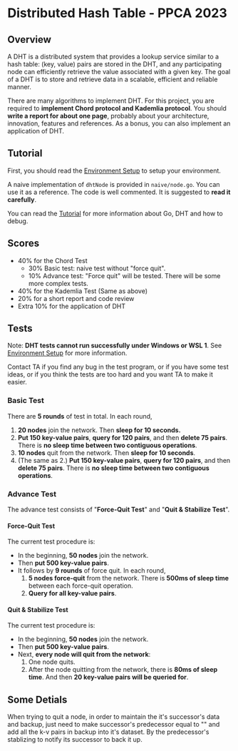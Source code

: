 # Distributed Hash Table - PPCA 2023

## Overview

A DHT is a distributed system that provides a lookup service similar to a hash table: (key, value) pairs are stored in the DHT, and any participating node can efficiently retrieve the value associated with a given key.
The goal of a DHT is to store and retrieve data in a scalable, efficient and reliable manner.

There are many algorithms to implement DHT. For this project, you are required to **implement Chord protocol and Kademlia protocol**. You should **write a report for about one page**, probably about your architecture, innovation, features and references. As a bonus, you can also implement an application of DHT.

## Tutorial

First, you should read the [Environment Setup](doc/env-setup.md) to setup your environment.

A naive implementation of `dhtNode` is provided in `naive/node.go`. You can use it as a reference. The code is well commented. It is suggested to **read it carefully**.

You can read the [Tutorial](doc/tutorial.md) for more information about Go, DHT and how to debug.

## Scores

- 40% for the Chord Test
  - 30% Basic test: naive test without "force quit".
  - 10% Advance test: "Force quit" will be tested. There will be some more complex tests.
- 40% for the Kademlia Test (Same as above)
- 20% for a short report and code review
- Extra 10% for the application of DHT

## Tests

Note: **DHT tests cannot run successfully under Windows or WSL 1**. See [Environment Setup](doc/env-setup.md) for more information.

Contact TA if you find any bug in the test program, or if you have some test ideas, or if you think the tests are too hard and you want TA to make it easier.

### Basic Test

There are **5 rounds** of test in total. In each round,

1. **20 nodes** join the network. Then **sleep for 10 seconds.**
2. **Put 150 key-value pairs**, **query for 120 pairs**, and then **delete 75 pairs**. There is **no sleep time between two contiguous operations**.
3. **10 nodes** quit from the network. Then **sleep for 10 seconds**.
4. (The same as 2.) **Put 150 key-value pairs**, **query for 120 pairs**, and then **delete 75 pairs**. There is **no sleep time between two contiguous operations**.

### Advance Test

The advance test consists of "**Force-Quit Test**" and "**Quit & Stabilize Test**".

#### Force-Quit Test

The current test procedure is:

* In the beginning, **50 nodes** join the network.
* Then **put 500 key-value pairs**.
* It follows by **9 rounds** of force quit. In each round,
  1. **5 nodes force-quit** from the network. There is **500ms of sleep time** between each force-quit operation.
  2. **Query for all key-value pairs**.

#### Quit & Stabilize Test

The current test procedure is:

* In the beginning, **50 nodes** join the network.
* Then **put 500 key-value pairs**.
* Next, **every node will quit from the network**:
  1. One node quits.
  2. After the node quitting from the network, there is **80ms of sleep time**. And then **20 key-value pairs will be queried for**.

## Some Detials
When trying to quit a node, in order to maintain the it's successor's data and backup, just need to make successor's predecessor equal to "" and add all the k-v pairs in backup into it's dataset. By the predecessor's stablizing to notify its successor to back it up.
